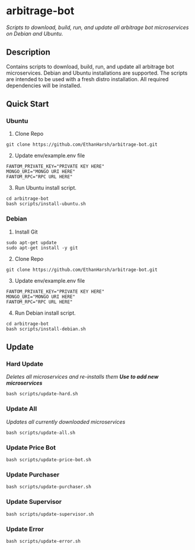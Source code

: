 # arbitrage-bot
_Scripts to download, build, run, and update all arbitrage bot microservices on Debian and Ubuntu._

## Description

Contains scripts to download, build, run, and update all arbitrage bot microservices. Debian and Ubuntu installations are supported. The scripts are intended to be used with a fresh distro installation. All required dependencies will be installed.

## Quick Start

### Ubuntu
1. Clone Repo
```
git clone https://github.com/EthanHarsh/arbitrage-bot.git
```
2. Update env/example.env file
```
FANTOM_PRIVATE_KEY="PRIVATE KEY HERE"
MONGO_URI="MONGO URI HERE"
FANTOM_RPC="RPC URL HERE"
```
3. Run Ubuntu install script.
```
cd arbitrage-bot
bash scripts/install-ubuntu.sh
```

### Debian
1. Install Git
```
sudo apt-get update
sudo apt-get install -y git
```
2. Clone Repo
```
git clone https://github.com/EthanHarsh/arbitrage-bot.git
```
3. Update env/example.env file
```
FANTOM_PRIVATE_KEY="PRIVATE KEY HERE"
MONGO_URI="MONGO URI HERE"
FANTOM_RPC="RPC URL HERE"
```
4. Run Debian install script.
```
cd arbitrage-bot
bash scripts/install-debian.sh
```

## Update
### Hard Update
_Deletes all microservices and re-installs them **Use to add new microservices**_
```
bash scripts/update-hard.sh
```
### Update All
_Updates all currently downloaded microservices_
```
bash scripts/update-all.sh
```
### Update Price Bot
```
bash scripts/update-price-bot.sh
```

### Update Purchaser
```
bash scripts/update-purchaser.sh
```

### Update Supervisor
```
bash scripts/update-supervisor.sh
```

### Update Error
```
bash scripts/update-error.sh
```